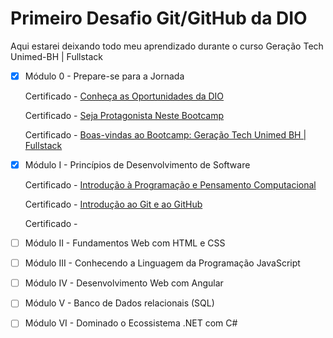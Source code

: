 # Primeiro Desafio Git/GitHub da DIO
Aqui estarei deixando todo meu aprendizado durante o curso Geração Tech Unimed-BH | Fullstack 

- [x] Módulo 0 - Prepare-se para a Jornada

  Certificado - [Conheça as Oportunidades da DIO](https://www.dio.me/certificate/F8B615E8/share)

  Certificado - [Seja Protagonista Neste Bootcamp](https://www.dio.me/certificate/6D4F6C89/share)

  Certificado - [Boas-vindas ao Bootcamp: Geração Tech Unimed BH | Fullstack](https://www.dio.me/certificate/8B06E1B8/share)

- [x] Módulo I - Princípios de Desenvolvimento de Software

  Certificado - [Introdução à Programação e Pensamento Computacional](https://www.dio.me/certificate/B08690DE/share)

  Certificado - [Introdução ao Git e ao GitHub](https://www.dio.me/certificate/0C673B28/share)

  Certificado - 

- [ ] Módulo II - Fundamentos Web com HTML e CSS

- [ ] Módulo III - Conhecendo a Linguagem da Programação JavaScript

- [ ] Módulo IV - Desenvolvimento Web com Angular

- [ ] Módulo V - Banco de Dados relacionais (SQL)

- [ ] Módulo VI - Dominado o Ecossistema .NET com C#
